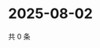 # 2025-08-02

共 0 条

<!-- BEGIN ZHIHUQUESTIONS -->
<!-- 最后更新时间 Sat Aug 02 2025 19:10:13 GMT+0800 (China Standard Time) -->

<!-- END ZHIHUQUESTIONS -->

